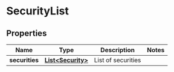 
# SecurityList

## Properties
Name | Type | Description | Notes
------------ | ------------- | ------------- | -------------
**securities** | [**List&lt;Security&gt;**](Security.md) | List of securities | 



